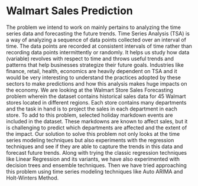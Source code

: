# Walmart Sales Prediction
The problem we intend to work on mainly pertains to analyzing the time series data and forecasting the future trends. Time Series Analysis (TSA) is a way of analyzing a sequence of data points collected over an interval of time. The data points are recorded at consistent intervals of time rather than recording data points intermittently or randomly. It helps us study how data (variable) revolves with respect to time and throws useful trends and patterns that help businesses strategize their future goals. Industries like finance, retail, health, economics are heavily dependent on TSA and it would be very interesting to understand the
practices adopted by these sectors to make predictions and how this analysis makes huge impacts on the economy.
We are looking at the Walmart Store Sales Forecasting problem wherein the dataset contains historical sales data for 45 Walmart stores located in different regions. Each store contains many departments and the task in hand is to project the sales in each department in each store. To add to this problem, selected holiday markdown events are included in the dataset. These markdowns are known to affect sales, but it is challenging to predict which departments are affected and the extent of the impact.
Our solution to solve this problem not only looks at the time series modeling techniques but also experiments with the regression techniques and see if they are able to capture the trends in this data and forecast future trends. Along with trying the classic regression techniques like Linear Regression and its variants, we have also experimented with decision trees and ensemble techniques. Then we have tried approaching this problem using time series modeling techniques like Auto ARIMA and Holt-Winters Method.

